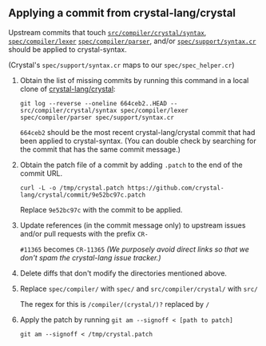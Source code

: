 ## Applying a commit from crystal-lang/crystal

Upstream commits that touch [`src/compiler/crystal/syntax`](https://github.com/crystal-lang/crystal/commits/master/src/compiler/crystal/syntax), [`spec/compiler/lexer`](https://github.com/crystal-lang/crystal/commits/master/spec/compiler/lexer) [`spec/compiler/parser`](https://github.com/crystal-lang/crystal/commits/master/spec/compiler/parser), and/or [`spec/support/syntax.cr`](https://github.com/crystal-lang/crystal/commits/master/spec/support/syntax.cr) should be applied to crystal-syntax.

(Crystal's `spec/support/syntax.cr` maps to our `spec/spec_helper.cr`)

1. Obtain the list of missing commits by running this command in a local clone of [crystal-lang/crystal](https://github.com/crystal-lang/crystal):

   `git log --reverse --oneline 664ceb2..HEAD -- src/compiler/crystal/syntax spec/compiler/lexer spec/compiler/parser spec/support/syntax.cr`

   `664ceb2` should be the most recent crystal-lang/crystal commit that had been applied to crystal-syntax. (You can double check by searching for the commit that has the same commit message.)

1. Obtain the patch file of a commit by adding `.patch` to the end of the commit URL.

   `curl -L -o /tmp/crystal.patch https://github.com/crystal-lang/crystal/commit/9e52bc97c.patch`

   Replace `9e52bc97c` with the commit to be applied.

1. Update references (in the commit message only) to upstream issues and/or pull requests with the prefix `CR-`

   `#11365` becomes `CR-11365` *(We purposely avoid direct links so that we don't spam the crystal-lang issue tracker.)*

1. Delete diffs that don't modify the directories mentioned above.

1. Replace `spec/compiler/` with `spec/` and `src/compiler/crystal/` with `src/`

   The regex for this is `/compiler/(crystal/)?` replaced by `/`

1. Apply the patch by running `git am --signoff < [path to patch]`

   `git am --signoff < /tmp/crystal.patch`
